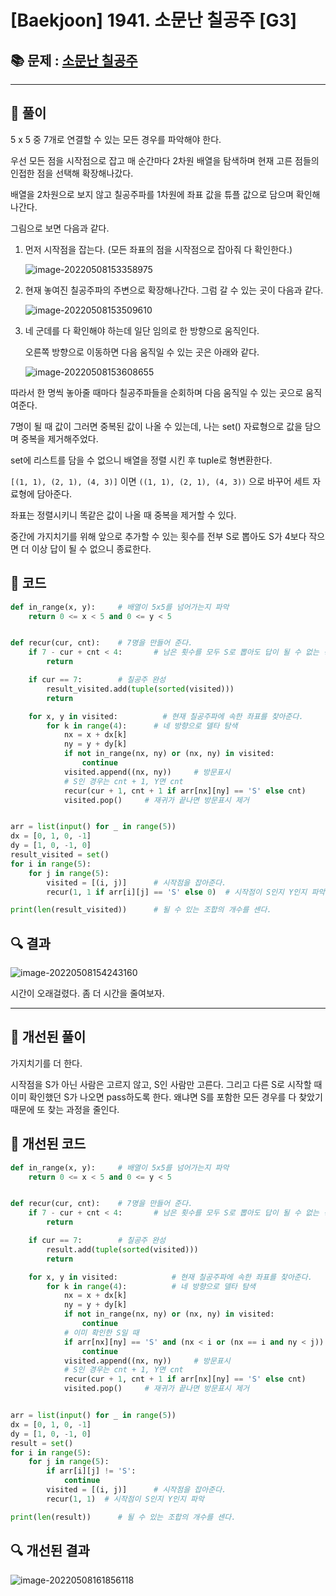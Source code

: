 # [Baekjoon] 1941. 소문난 칠공주 [G3]

## 📚 문제 : [소문난 칠공주](https://www.acmicpc.net/problem/1941)

---

## 📖 풀이

5 x 5 중 7개로 연결할 수 있는 모든 경우를 파악해야 한다.

우선 모든 점을 시작점으로 잡고 매 순간마다 2차원 배열을 탐색하며 현재 고른 점들의 인접한 점을 선택해 확장해나갔다.

배열을 2차원으로 보지 않고 칠공주파를 1차원에 좌표 값을 튜플 값으로 담으며 확인해나간다.

그림으로 보면 다음과 같다.

1. 먼저 시작점을 잡는다. (모든 좌표의 점을 시작점으로 잡아줘 다 확인한다.)

   ![image-20220508153358975](README.assets/image-20220508153358975.png)

2. 현재 놓여진 칠공주파의 주변으로 확장해나간다. 그럼 갈 수 있는 곳이 다음과 같다.

   ![image-20220508153509610](README.assets/image-20220508153509610.png)

3. 네 군데를 다 확인해야 하는데 일단 임의로 한 방향으로 움직인다.

   오른쪽 방향으로 이동하면 다음 움직일 수 있는 곳은 아래와 같다.

   ![image-20220508153608655](README.assets/image-20220508153608655.png)

따라서 한 명씩 놓아줄 때마다 칠공주파들을 순회하며 다음 움직일 수 있는 곳으로 움직여준다.

7명이 될 때 값이 그러면 중복된 값이 나올 수 있는데, 나는 set() 자료형으로 값을 담으며 중복을 제거해주었다.

set에 리스트를 담을 수 없으니 배열을 정렬 시킨 후 tuple로 형변환한다.

`[(1, 1), (2, 1), (4, 3)]` 이면 `((1, 1), (2, 1), (4, 3))` 으로 바꾸어 세트 자료형에 담아준다.

좌표는 정렬시키니 똑같은 값이 나올 때 중복을 제거할 수 있다.

중간에 가지치기를 위해 앞으로 추가할 수 있는 횟수를 전부 S로 뽑아도 S가 4보다 작으면 더 이상 답이 될 수 없으니 종료한다.



## 📒 코드

```python
def in_range(x, y):     # 배열이 5x5를 넘어가는지 파악
    return 0 <= x < 5 and 0 <= y < 5


def recur(cur, cnt):    # 7명을 만들어 준다.
    if 7 - cur + cnt < 4:       # 남은 횟수를 모두 S로 뽑아도 답이 될 수 없는 경우
        return

    if cur == 7:        # 칠공주 완성
        result_visited.add(tuple(sorted(visited)))
        return

    for x, y in visited:          # 현재 칠공주파에 속한 좌표를 찾아준다.
        for k in range(4):      # 네 방향으로 델타 탐색
            nx = x + dx[k]
            ny = y + dy[k]
            if not in_range(nx, ny) or (nx, ny) in visited:
                continue
            visited.append((nx, ny))     # 방문표시
            # S인 경우는 cnt + 1, Y면 cnt
            recur(cur + 1, cnt + 1 if arr[nx][ny] == 'S' else cnt)
            visited.pop()     # 재귀가 끝나면 방문표시 제거


arr = list(input() for _ in range(5))
dx = [0, 1, 0, -1]
dy = [1, 0, -1, 0]
result_visited = set()
for i in range(5):
    for j in range(5):
        visited = [(i, j)]      # 시작점을 잡아준다.
        recur(1, 1 if arr[i][j] == 'S' else 0)  # 시작점이 S인지 Y인지 파악

print(len(result_visited))      # 될 수 있는 조합의 개수를 센다.
```

## 🔍 결과

![image-20220508154243160](README.assets/image-20220508154243160.png)

시간이 오래걸렸다. 좀 더 시간을 줄여보자.

---

## 📖 개선된 풀이

가지치기를 더 한다.

시작점을 S가 아닌 사람은 고르지 않고, S인 사람만 고른다. 그리고 다른 S로 시작할 때 이미 확인했던 S가 나오면 pass하도록 한다. 왜냐면 S를 포함한 모든 경우를 다 찾았기 때문에 또 찾는 과정을 줄인다.

## 📒 개선된 코드

```python
def in_range(x, y):     # 배열이 5x5를 넘어가는지 파악
    return 0 <= x < 5 and 0 <= y < 5


def recur(cur, cnt):    # 7명을 만들어 준다.
    if 7 - cur + cnt < 4:       # 남은 횟수를 모두 S로 뽑아도 답이 될 수 없는 경우
        return

    if cur == 7:        # 칠공주 완성
        result.add(tuple(sorted(visited)))
        return

    for x, y in visited:            # 현재 칠공주파에 속한 좌표를 찾아준다.
        for k in range(4):          # 네 방향으로 델타 탐색
            nx = x + dx[k]
            ny = y + dy[k]
            if not in_range(nx, ny) or (nx, ny) in visited:
                continue
            # 이미 확인한 S일 때
            if arr[nx][ny] == 'S' and (nx < i or (nx == i and ny < j)):  
                continue
            visited.append((nx, ny))     # 방문표시
            # S인 경우는 cnt + 1, Y면 cnt
            recur(cur + 1, cnt + 1 if arr[nx][ny] == 'S' else cnt)
            visited.pop()     # 재귀가 끝나면 방문표시 제거


arr = list(input() for _ in range(5))
dx = [0, 1, 0, -1]
dy = [1, 0, -1, 0]
result = set()
for i in range(5):
    for j in range(5):
        if arr[i][j] != 'S':
            continue
        visited = [(i, j)]      # 시작점을 잡아준다.
        recur(1, 1)  # 시작점이 S인지 Y인지 파악

print(len(result))      # 될 수 있는 조합의 개수를 센다.
```

## 🔍 개선된 결과

![image-20220508161856118](README.assets/image-20220508161856118.png)